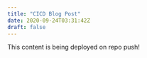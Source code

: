 ```yaml
---
title: "CICD Blog Post"
date: 2020-09-24T03:31:42Z
draft: false
---
```


This content is being deployed on repo push!
